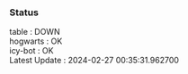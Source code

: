 ### Status


table : DOWN  
hogwarts : OK  
icy-bot : OK  
Latest Update : 2024-02-27 00:35:31.962700
